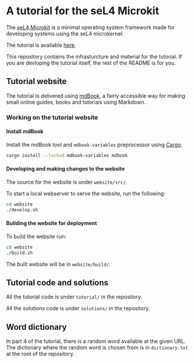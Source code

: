 # A tutorial for the seL4 Microkit

The [seL4 Microkit](https://github.com/seL4/Microkit) is a
minimal operating system framework made for developing systems using the seL4
microkernel.

The tutorial is available [here](https://trustworthy.systems/projects/microkit/tutorial).

This repository contains the infrasturcture and material for the tutorial. If
you are devloping the tutorial itself, the rest of the README is for you.

## Tutorial website

The tutorial is delivered using [mdBook](https://rust-lang.github.io/mdBook/),
a fairly accessible way for making small online guides, books and tutorials
using Markdown.

### Working on the tutorial website

#### Install mdBook

Install the mdBook tool and `mdbook-variables` preprocessor using
[Cargo](https://doc.rust-lang.org/cargo/getting-started/installation.html).

```sh
cargo install --locked mdbook-variables mdbook
```

#### Developing and making changes to the website

The source for the website is under `website/src/`.

To start a local webserver to serve the website, run the following:

```sh
cd website
./develop.sh
```

#### Building the website for deployment

To build the website run:
```sh
cd website
./build.sh
```

The built website will be in `website/build/`.

## Tutorial code and solutions

All the tutorial code is under `tutorial/` in the repository.

All the solutions code is under `solutions/` in the repository.

## Word dictionary

In part 4 of the tutorial, there is a random word available at the given URL.
The dictionary where the random word is chosen from is in `dictionary.txt` at
the root of the repository.
